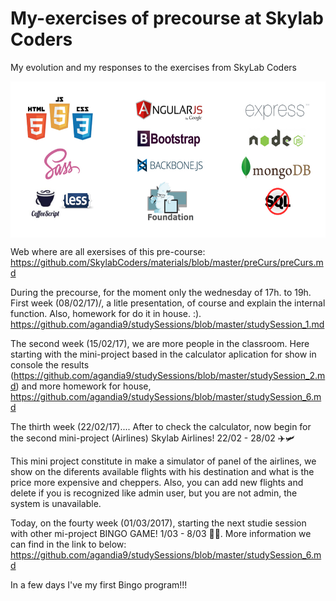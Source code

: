 # My-exercises of precourse at Skylab Coders
My evolution and my responses to the exercises from SkyLab Coders

<img width="550px" align="middle" height="250" src="img/frontback.jpg" >

Web where are all exersises of this pre-course:
https://github.com/SkylabCoders/materials/blob/master/preCurs/preCurs.md

During the precourse, for the moment only the wednesday of 17h. to 19h. 
First week (08/02/17)/, a litle presentation, of course and explain the internal function. Also, homework for do it in house. :). https://github.com/agandia9/studySessions/blob/master/studySession_1.md

The second week (15/02/17), we are more people in the classroom. Here starting with the mini-project based in the calculator aplication for show in console the results (https://github.com/agandia9/studySessions/blob/master/studySession_2.md) and more homework for house, https://github.com/agandia9/studySessions/blob/master/studySession_6.md

The thirth week (22/02/17)....
After to check the calculator, now begin for the second mini-project (Airlines) Skylab Airlines! 22/02 - 28/02 ✈️🛩

This mini project constitute in make a simulator of panel of the airlines, we show on the diferents available flights with his destination and what is the price more expensive and cheppers. Also, you can add new flights and delete if you is recognized like admin user, but you are not admin, the system is unavailable.


Today, on the fourty week (01/03/2017), starting the next studie session with other mi-project BINGO GAME! 1/03 - 8/03 🎲🎰.
More information we can find in the link to below:
    https://github.com/agandia9/studySessions/blob/master/studySession_6.md
    
In a few days I've my first Bingo program!!!
